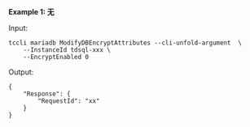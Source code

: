 **Example 1: 无**



Input: 

```
tccli mariadb ModifyDBEncryptAttributes --cli-unfold-argument  \
    --InstanceId tdsql-xxx \
    --EncryptEnabled 0
```

Output: 
```
{
    "Response": {
        "RequestId": "xx"
    }
}
```

